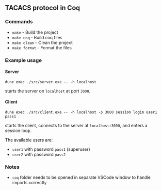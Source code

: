 ## TACACS protocol in Coq

### Commands

- `make` - Build the project
- `make coq` - Build coq files
- `make clean` - Clean the project
- `make format` - Format the files

### Example usage

#### Server

```
dune exec ./src/server.exe -- -h localhost   
```

starts the server on `localhost` at port `3000`.

#### Client

```
dune exec ./src/client.exe -- -h localhost -p 3000 session login user1 pass1 
```

starts the client, connects to the server at `localhost:3000`, and enters a session loop.

The available users are:
- `user1` with password `pass1` (superuser)
- `user2` with password `pass2`

### Notes

- `coq` folder needs to be opened in separate VSCode window to handle imports correctly